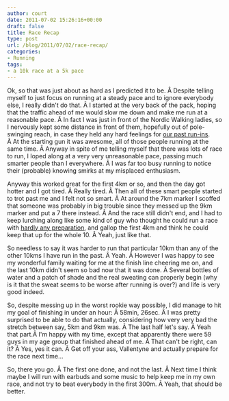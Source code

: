```yaml
---
author: court
date: 2011-07-02 15:26:16+00:00
draft: false
title: Race Recap
type: post
url: /blog/2011/07/02/race-recap/
categories:
- Running
tags:
- a 10k race at a 5k pace
---
```


Ok, so that was just about as hard as I predicted it to be. Â Despite telling myself to just focus on running at a steady pace and to ignore everybody else, I really didn't do that. Â I started at the very back of the pack, hoping that the traffic ahead of me would slow me down and make me run at a reasonable pace. Â In fact I was just in front of the Nordic Walking ladies, so I nervously kept some distance in front of them, hopefully out of pole-swinging reach, in case they held any hard feelings for [our past run-ins](http://www.vallentyne.com/blog/2011/06/06/whistling-at-girls/). Â At the starting gun it was awesome, all of those people running at the same time. Â Anyway in spite of me telling myself that there was lots of race to run, I loped along at a very very unreasonable pace, passing much smarter people than I everywhere. Â I was far too busy running to notice their (probable) knowing smirks at my misplaced enthusiasm.

Anyway this worked great for the first 4km or so, and then the day got hotter and I got tired. Â Really tired. Â Then all of these smart people started to trot past me and I felt not so smart. Â At around the 7km marker I scoffed that someone was probably in big trouble since they messed up the 9km marker and put a 7 there instead. Â And the race still didn't end, and I had to keep lurching along like some kind of guy who thought he could run a race with [hardly any preparation](http://www.vallentyne.com/blog/2011/06/30/pre-race-post/), and gallop the first 4km and think he could keep that up for the whole 10. Â Yeah, just like that.

So needless to say it was harder to run that particular 10km than any of the other 10kms I have run in the past. Â Yeah. Â However I was happy to see my wonderful family waiting for me at the finish line cheering me on, and the last 10km didn't seem so bad now that it was done. Â Several bottles of water and a patch of shade and the real sweating can properly begin (why is it that the sweat seems to be worse after running is over?) and life is very good indeed.

So, despite messing up in the worst rookie way possible, I did manage to hit my goal of finishing in under an hour: Â 58min, 26sec. Â I was pretty surprised to be able to do that actually, considering how very very bad the stretch between say, 5km and 9km was. Â The last half let's say. Â Yeah that part.Â I'm happy with my time, except that apparently there were 59 guys in my age group that finished ahead of me. Â That can't be right, can it? Â Yes, yes it can. Â Get off your ass, Vallentyne and actually prepare for the race next time...

So, there you go. Â The first one done, and not the last. Â Next time I think maybe I will run with earbuds and some music to help keep me in my own race, and not try to beat everybody in the first 300m. Â Yeah, that should be better.
